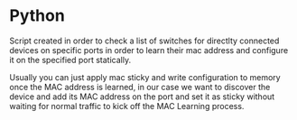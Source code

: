 # Python

Script created in order to check a list of switches for directlty connected devices on specific ports in order to learn their mac address and configure it on the specified port statically.

Usually you can just apply mac sticky and write configuration to memory once the MAC address is learned, in our case we want to discover the device and add its MAC address on the port and set it as sticky without waiting for normal traffic to kick off the MAC Learning process.

